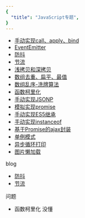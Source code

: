 ```yaml
---
{
  "title": "JavaScript专题",
}
---
```



- [手动实现call、apply、bind](./手动实现call、apply、bind.md)
- [EventEmitter](./EventEmitter.md)
- [防抖](./防抖.md)
- [节流](./节流.md)
- [浅拷贝和深拷贝](./浅拷贝和深拷贝.md)
- [数组去重、扁平、最值](./数组去重、扁平、最值.md)
- [数组乱序-洗牌算法](./数组乱序-洗牌算法.md)
- [函数柯里化](./函数柯里化.md)
- [手动实现JSONP](./手动实现JSONP.md)
- [模拟实现promise](./模拟实现promise.md)
- [手动实现ES5继承](./手动实现ES5继承.md)
- [手动实现instanceof](./手动实现instanceof.md)
- [基于Promise的ajax封装](./基于Promise的ajax封装.md)
- [单例模式](./单例模式.md)
- [异步循环打印](./异步循环打印.md)
- [图片懒加载](./图片懒加载.md)


blog
- [防抖](./防抖.md)
- [节流](./节流.md)

问题
- 函数柯里化 没懂